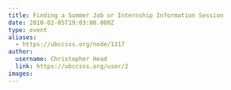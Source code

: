 ```yaml
---
title: Finding a Summer Job or Internship Information Session 
date: 2010-02-05T19:03:00.000Z
type: event
aliases:
  - https://ubccsss.org/node/1317
author:
  username: Christopher Head
  link: https://ubccsss.org/user/2
images:
---
```



